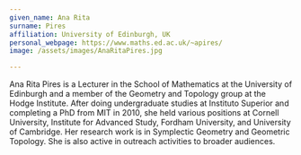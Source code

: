 ```yaml
---
given_name: Ana Rita
surname: Pires
affiliation: University of Edinburgh, UK
personal_webpage: https://www.maths.ed.ac.uk/~apires/
image: /assets/images/AnaRitaPires.jpg

---
```

Ana Rita Pires is a Lecturer in the School of Mathematics at the University of Edinburgh and a member of the Geometry and Topology group at the Hodge Institute. After doing undergraduate studies at Instituto Superior and completing a PhD from MIT in 2010, she held various positions at Cornell University, Institute for Advanced Study, Fordham University, and University of Cambridge. Her research work is in Symplectic Geometry and Geometric Topology. She is also active in outreach activities to broader audiences.

